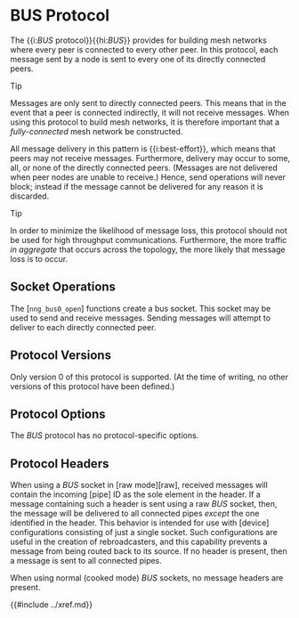 # BUS Protocol

The {{i:*BUS* protocol}}{{hi:*BUS*}} provides for building mesh networks where
every peer is connected to every other peer.
In this protocol, each message sent by a node is sent to every one of
its directly connected peers.

> [!TIP]
> Messages are only sent to directly connected peers.
> This means that in the event that a peer is connected indirectly, it will not
> receive messages.
> When using this protocol to build mesh networks, it
> is therefore important that a _fully-connected_ mesh network be constructed.

All message delivery in this pattern is {{i:best-effort}}, which means that
peers may not receive messages.
Furthermore, delivery may occur to some,
all, or none of the directly connected peers.
(Messages are not delivered when peer nodes are unable to receive.)
Hence, send operations will never block; instead if the
message cannot be delivered for any reason it is discarded.

> [!TIP]
> In order to minimize the likelihood of message loss, this protocol
> should not be used for high throughput communications.
> Furthermore, the more traffic _in aggregate_ that occurs across the topology,
> the more likely that message loss is to occur.

## Socket Operations

The [`nng_bus0_open`] functions create a bus socket.
This socket may be used to send and receive messages.
Sending messages will attempt to deliver to each directly connected peer.

## Protocol Versions

Only version 0 of this protocol is supported.
(At the time of writing, no other versions of this protocol have been defined.)

## Protocol Options

The _BUS_ protocol has no protocol-specific options.

## Protocol Headers

When using a _BUS_ socket in [raw mode][raw], received messages will
contain the incoming [pipe] ID as the sole element in the header.
If a message containing such a header is sent using a raw _BUS_ socket, then,
the message will be delivered to all connected pipes _except_ the one
identified in the header.
This behavior is intended for use with [device]
configurations consisting of just a single socket.
Such configurations are useful in the creation of rebroadcasters, and this
capability prevents a message from being routed back to its source.
If no header is present, then a message is sent to all connected pipes.

When using normal (cooked mode) _BUS_ sockets, no message headers are present.

{{#include ../xref.md}}
